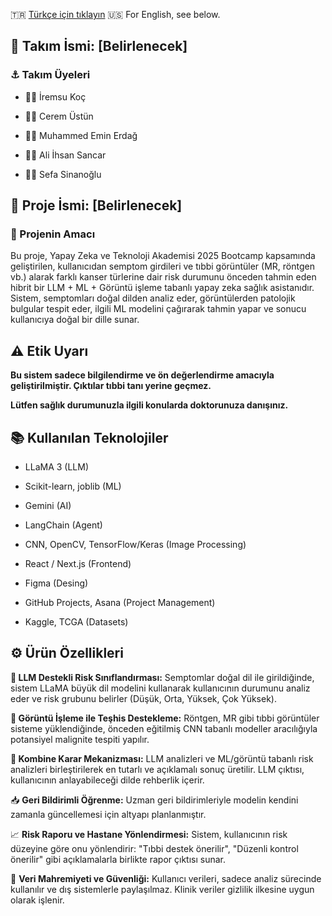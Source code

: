 🇹🇷 [Türkçe için tıklayın](README_TR.md)
🇺🇸 For English, see below.

## 🧠 Takım İsmi: [Belirlenecek] 

### ⚓ Takım Üyeleri

*  🙎🏻 İremsu Koç

*  🙎🏻 Cerem Üstün
     
*  🧑🏻 Muhammed Emin Erdağ

*  🧑🏻 Ali İhsan Sancar

*  🧑🏻 Sefa Sinanoğlu

## 🚀 Proje İsmi: [Belirlenecek] 
### 🔖 Projenin Amacı
Bu proje, Yapay Zeka ve Teknoloji Akademisi 2025 Bootcamp kapsamında geliştirilen, kullanıcıdan semptom girdileri ve tıbbi görüntüler (MR, röntgen vb.) alarak farklı kanser türlerine dair risk durumunu önceden tahmin eden hibrit bir LLM + ML + Görüntü işleme tabanlı yapay zeka sağlık asistanıdır. Sistem, semptomları doğal dilden analiz eder, görüntülerden patolojik bulgular tespit eder, ilgili ML modelini çağırarak tahmin yapar ve sonucu kullanıcıya doğal bir dille sunar.

## ⚠️ Etik Uyarı

**Bu sistem sadece bilgilendirme ve ön değerlendirme amacıyla geliştirilmiştir. Çıktılar tıbbi tanı yerine geçmez.**

**Lütfen sağlık durumunuzla ilgili konularda doktorunuza danışınız.**



## 📚 Kullanılan Teknolojiler

*  LLaMA 3 (LLM) 

*  Scikit-learn, joblib (ML)

*  Gemini (AI)
  
*  LangChain (Agent) 

*  CNN, OpenCV, TensorFlow/Keras (Image Processing)

*  React / Next.js (Frontend)

*  Figma (Desing)  

*  GitHub Projects, Asana (Project Management) 

*  Kaggle, TCGA (Datasets)

## ⚙️ Ürün Özellikleri

**🤖 LLM Destekli Risk Sınıflandırması:** Semptomlar doğal dil ile girildiğinde, sistem LLaMA büyük dil modelini kullanarak kullanıcının durumunu analiz eder ve risk grubunu belirler (Düşük, Orta, Yüksek, Çok Yüksek).

**🧪 Görüntü İşleme ile Teşhis Destekleme:** Röntgen, MR gibi tıbbi görüntüler sisteme yüklendiğinde, önceden eğitilmiş CNN tabanlı modeller aracılığıyla potansiyel malignite tespiti yapılır.

**🧠 Kombine Karar Mekanizması:** LLM analizleri ve ML/görüntü tabanlı risk analizleri birleştirilerek en tutarlı ve açıklamalı sonuç üretilir. LLM çıktısı, kullanıcının anlayabileceği dilde rehberlik içerir.

📥 **Geri Bildirimli Öğrenme:** Uzman geri bildirimleriyle modelin kendini zamanla güncellemesi için altyapı planlanmıştır.

📈 **Risk Raporu ve Hastane Yönlendirmesi:** Sistem, kullanıcının risk düzeyine göre onu yönlendirir: "Tıbbi destek önerilir", "Düzenli kontrol önerilir" gibi açıklamalarla birlikte rapor çıktısı sunar.

🔐 **Veri Mahremiyeti ve Güvenliği:** Kullanıcı verileri, sadece analiz sürecinde kullanılır ve dış sistemlerle paylaşılmaz. Klinik veriler gizlilik ilkesine uygun olarak işlenir.
